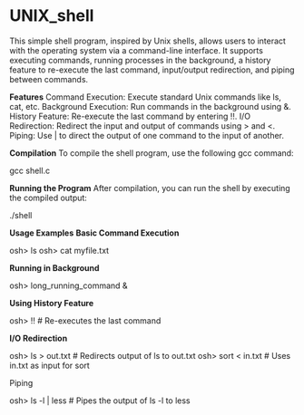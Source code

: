 # UNIX_shell

This simple shell program, inspired by Unix shells, allows users to interact with the operating system via a command-line interface. It supports executing commands, running processes in the background, a history feature to re-execute the last command, input/output redirection, and piping between commands.

**Features**
Command Execution: Execute standard Unix commands like ls, cat, etc.
Background Execution: Run commands in the background using &.
History Feature: Re-execute the last command by entering !!.
I/O Redirection: Redirect the input and output of commands using > and <.
Piping: Use | to direct the output of one command to the input of another.

**Compilation**
To compile the shell program, use the following gcc command:

gcc shell.c

**Running the Program**
After compilation, you can run the shell by executing the compiled output:

./shell

**Usage Examples**
**Basic Command Execution**

osh> ls
osh> cat myfile.txt

**Running in Background**

osh> long_running_command &

**Using History Feature**

osh> !!  # Re-executes the last command

**I/O Redirection**

osh> ls > out.txt  # Redirects output of ls to out.txt
osh> sort < in.txt  # Uses in.txt as input for sort

Piping

osh> ls -l | less  # Pipes the output of ls -l to less

